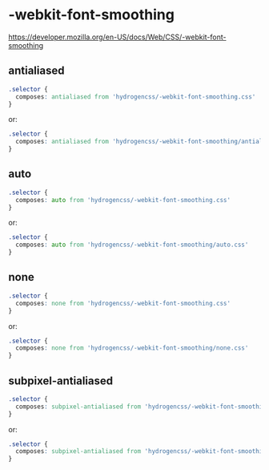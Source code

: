 # -webkit-font-smoothing

https://developer.mozilla.org/en-US/docs/Web/CSS/-webkit-font-smoothing

## antialiased
```css
.selector {
  composes: antialiased from 'hydrogencss/-webkit-font-smoothing.css'
}
```

or:
```css
.selector {
  composes: antialiased from 'hydrogencss/-webkit-font-smoothing/antialiased.css'
}
```

## auto
```css
.selector {
  composes: auto from 'hydrogencss/-webkit-font-smoothing.css'
}
```

or:
```css
.selector {
  composes: auto from 'hydrogencss/-webkit-font-smoothing/auto.css'
}
```

## none
```css
.selector {
  composes: none from 'hydrogencss/-webkit-font-smoothing.css'
}
```

or:
```css
.selector {
  composes: none from 'hydrogencss/-webkit-font-smoothing/none.css'
}
```

## subpixel-antialiased
```css
.selector {
  composes: subpixel-antialiased from 'hydrogencss/-webkit-font-smoothing.css'
}
```

or:
```css
.selector {
  composes: subpixel-antialiased from 'hydrogencss/-webkit-font-smoothing/subpixel-antialiased.css'
}
```

